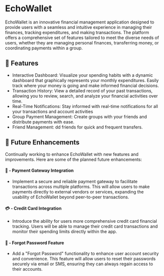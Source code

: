
# EchoWallet

EchoWallet is an innovative financial management application designed to provide users with a seamless and intuitive experience in managing their finances, tracking expenditures, and making transactions. The platform offers a comprehensive set of features tailored to meet the diverse needs of users, whether they are managing personal finances, transferring money, or coordinating payments within a group.



## 🚀 Features

- Interactive Dashboard: Visualize your spending habits with a dynamic dashboard that graphically represents your monthly expenditures. Easily track where your money is going and make informed financial decisions.
- Transaction History: View a detailed record of your past transactions, allowing you to review, search, and analyze your financial activities over time.
- Real-Time Notifications: Stay informed with real-time notifications for all your transactions and account activities
- Group Payment Management: Create groups with your friends and distribute payments with ease. 
- Friend Management: dd friends for quick and frequent transfers. 


## 🔮 Future Enhancements

Continually working to enhance EchoWallet with new features and improvements. Here are some of the planned future enhancements:

#### 💸 - Payment Gateway Integration
- Implement a secure and reliable payment gateway to facilitate transactions across multiple platforms. This will allow users to make payments directly to external vendors or services, expanding the usability of EchoWallet beyond peer-to-peer transactions.

#### 💳 - Credit Card Integration
- Introduce the ability for users more comprehensive credit card financial tracking. Users will be able to manage their credit card transactions and monitor their spending limits directly within the app.

#### 🔑 - Forgot Password Feature
- Add a "Forgot Password" functionality to enhance user account security and convenience. This feature will allow users to reset their passwords securely via email or SMS, ensuring they can always regain access to their accounts.
